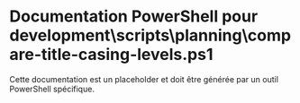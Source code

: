 # Documentation PowerShell pour development\scripts\planning\compare-title-casing-levels.ps1

Cette documentation est un placeholder et doit être générée par un outil PowerShell spécifique.
